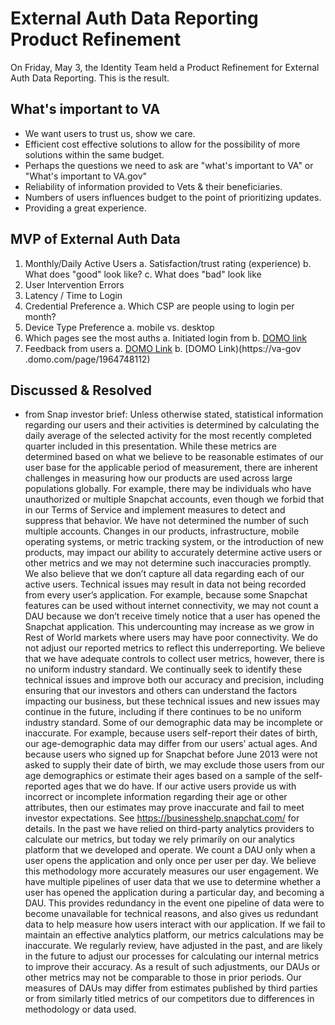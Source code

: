 # External Auth Data Reporting Product Refinement

On Friday, May 3, the Identity Team held a Product Refinement for External Auth Data Reporting. This is the result.

## What's important to VA
- We want users to trust us, show we care.
- Efficient cost effective solutions to allow for the possibility of more solutions within the same budget.
- Perhaps the questions we need to ask are "what's important to VA" or "What's important to VA.gov"
- Reliability of information provided to Vets & their beneficiaries.
- Numbers of users influences budget to the point of prioritizing updates.
- Providing a great experience.

## MVP of External Auth Data
1. Monthly/Daily Active Users
   a. Satisfaction/trust rating (experience)
   b. What does "good" look like?
   c. What does "bad" look like
2. User Intervention Errors
3. Latency / Time to Login
4. Credential Preference
   a. Which CSP are people using to login per month?
5. Device Type Preference
   a. mobile vs. desktop
6. Which pages see the most auths
   a. Initiated login from
   b. [DOMO link](https:​​/​/va​-gov​.domo​.com​/page​/1545882322)
8. Feedback from users
   a. [DOMO Link](https:​​/​/va​-gov​.domo​.com​/page​/1964748112)
   b. [DOMO Link)(https:​​/​/va​-gov​.domo​.com​/page​/1964748112)



   
## Discussed & Resolved
- from Snap investor brief:
Unless otherwise stated, statistical information regarding our users and their activities is determined by calculating the daily average of the selected activity for the most recently completed quarter included in this presentation. While these metrics are determined based on what we believe to be reasonable estimates of our user base for the applicable period of measurement, there are inherent challenges in measuring how our products are used across large populations globally. For example, there may be individuals who have unauthorized or multiple Snapchat accounts, even though we forbid that in our Terms of Service and implement measures to detect and suppress that behavior. We have not determined the number of such multiple accounts. Changes in our products, infrastructure, mobile operating systems, or metric tracking system, or the introduction of new products, may impact our ability to accurately determine active users or other metrics and we may not determine such inaccuracies promptly. We also believe that we don’t capture all data regarding each of our active users. Technical issues may result in data not being recorded from every user’s application. For example, because some Snapchat features can be used without internet connectivity, we may not count a DAU because we don’t receive timely notice that a user has opened the Snapchat application. This undercounting may increase as we grow in Rest of World markets where users may have poor connectivity. We do not adjust our reported metrics to reflect this underreporting. We believe that we have adequate controls to collect user metrics, however, there is no uniform industry standard. We continually seek to identify these technical issues and improve both our accuracy and precision, including ensuring that our investors and others can understand the factors impacting our business, but these technical issues and new issues may continue in the future, including if there continues to be no uniform industry standard. Some of our demographic data may be incomplete or inaccurate. For example, because users self-report their dates of birth, our age-demographic data may differ from our users’ actual ages. And because users who signed up for Snapchat before June 2013 were not asked to supply their date of birth, we may exclude those users from our age demographics or estimate their ages based on a sample of the self-reported ages that we do have. If our active users provide us with incorrect or incomplete information regarding their age or other attributes, then our estimates may prove inaccurate and fail to meet investor expectations. See https://businesshelp.snapchat.com/ for details. In the past we have relied on third-party analytics providers to calculate our metrics, but today we rely primarily on our analytics platform that we developed and operate. We count a DAU only when a user opens the application and only once per user per day. We believe this methodology more accurately measures our user engagement. We have multiple pipelines of user data that we use to determine whether a user has opened the application during a particular day, and becoming a DAU. This provides redundancy in the event one pipeline of data were to become unavailable for technical reasons, and also gives us redundant data to help measure how users interact with our application. If we fail to maintain an effective analytics platform, our metrics calculations may be inaccurate. We regularly review, have adjusted in the past, and are likely in the future to adjust our processes for calculating our internal metrics to improve their accuracy. As a result of such adjustments, our DAUs or other metrics may not be comparable to those in prior periods. Our measures of DAUs may differ from estimates published by third parties or from similarly titled metrics of our competitors due to differences in methodology or data used.
